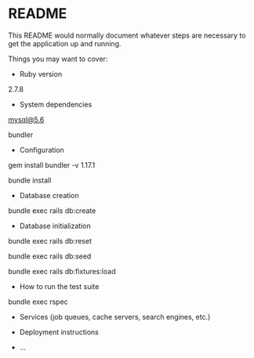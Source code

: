 # README

This README would normally document whatever steps are necessary to get the
application up and running.

Things you may want to cover:

* Ruby version

2.7.8

* System dependencies

mysql@5.6

bundler

* Configuration

gem install bundler -v 1.17.1

bundle install

* Database creation

bundle exec rails db:create

* Database initialization

bundle exec rails db:reset

bundle exec rails db:seed

bundle exec rails db:fixtures:load

* How to run the test suite

bundle exec rspec

* Services (job queues, cache servers, search engines, etc.)

* Deployment instructions

* ...
